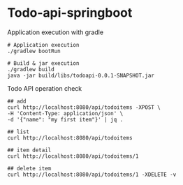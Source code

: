 # Todo-api-springboot

Application execution with gradle

```shell
# Application execution
./gradlew bootRun

# Build & jar execution
./gradlew build
java -jar build/libs/todoapi-0.0.1-SNAPSHOT.jar
```

Todo API operation check

```shell
## add
curl http://localhost:8080/api/todoitems -XPOST \
-H 'Content-Type: application/json' \
-d '{"name": "my first item"}' | jq .

## list
curl http://localhost:8080/api/todoitems

## item detail
curl http://localhost:8080/api/todoitems/1

## delete item
curl http://localhost:8080/api/todoitems/1 -XDELETE -v

```